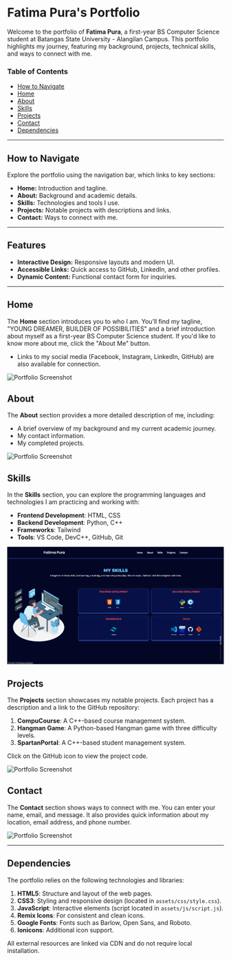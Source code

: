 # Fatima Pura's Portfolio  

Welcome to the portfolio of **Fatima Pura**, a first-year BS Computer Science student at Batangas State University - Alangilan Campus. This portfolio highlights my journey, featuring my background, projects, technical skills, and ways to connect with me.

### Table of Contents  
- [How to Navigate](#how-to-navigate)  
- [Home](#home)  
- [About](#about)  
- [Skills](#skills)  
- [Projects](#projects)  
- [Contact](#contact)  
- [Dependencies](#dependencies)  

---

## How to Navigate  
Explore the portfolio using the navigation bar, which links to key sections:  
- **Home:** Introduction and tagline.  
- **About:** Background and academic details.  
- **Skills:** Technologies and tools I use.  
- **Projects:** Notable projects with descriptions and links.  
- **Contact:** Ways to connect with me.  

---

## Features  
- **Interactive Design:** Responsive layouts and modern UI.  
- **Accessible Links:** Quick access to GitHub, LinkedIn, and other profiles.  
- **Dynamic Content:** Functional contact form for inquiries.  

---

## Home
The **Home** section introduces you to who I am. You’ll find my tagline, "YOUNG DREAMER, BUILDER OF POSSIBILITIES" and a brief introduction about myself as a first-year BS Computer Science student. If you'd like to know more about me, click the "About Me" button.

- Links to my social media (Facebook, Instagram, LinkedIn, GitHub) are also available for connection.

![Portfolio Screenshot](readme-images/home-page.png)

## About
The **About** section provides a more detailed description of me, including:
- A brief overview of my background and my current academic journey.
- My contact information.
- My completed projects.

![Portfolio Screenshot](readme-images/about-page.png)

## Skills
In the **Skills** section, you can explore the programming languages and technologies I am practicing and working with:
- **Frontend Development**: HTML, CSS
- **Backend Development**: Python, C++
- **Frameworks**: Tailwind
- **Tools**: VS Code, DevC++, GitHub, Git

![Portfolio Screenshot](readme-images\skills-page.png)

## Projects
The **Projects** section showcases my notable projects. Each project has a description and a link to the GitHub repository:
1. **CompuCourse**: A C++-based course management system.
2. **Hangman Game**: A Python-based Hangman game with three difficulty levels.
3. **SpartanPortal**: A C++-based student management system.

Click on the GitHub icon to view the project code.

![Portfolio Screenshot](readme-images/projects-page.png)

## Contact
The **Contact** section shows ways to connect with me. You can enter your name, email, and message. It also provides quick information about my location, email address, and phone number.

![Portfolio Screenshot](readme-images/contact-page.png)

---

## Dependencies

The portfolio relies on the following technologies and libraries:

1. **HTML5**: Structure and layout of the web pages.
2. **CSS3**: Styling and responsive design (located in `assets/css/style.css`).
3. **JavaScript**: Interactive elements (script located in `assets/js/script.js`).
4. **Remix Icons**: For consistent and clean icons.
5. **Google Fonts**: Fonts such as Barlow, Open Sans, and Roboto.
6. **Ionicons**: Additional icon support.

All external resources are linked via CDN and do not require local installation.

